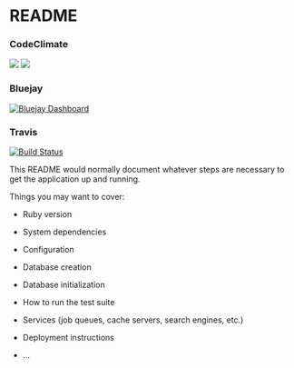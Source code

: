 # README

### CodeClimate
<a href="https://codeclimate.com/github/sjsoares/cue-to-cue-169L/maintainability"><img src="https://api.codeclimate.com/v1/badges/8293d6d409c621772253/maintainability" /></a>
<a href="https://codeclimate.com/github/sjsoares/cue-to-cue-169L/test_coverage"><img src="https://api.codeclimate.com/v1/badges/8293d6d409c621772253/test_coverage" /></a>
### Bluejay
[![Bluejay Dashboard](https://img.shields.io/badge/bluejay-dashboard_4-blue.svg)](http://dashboard.bluejay.governify.io/dashboard/script/dashboardLoader.js?dashboardURL=https://reporter.bluejay.governify.io/api/v4/dashboards/tpa-CS169L-GH-sjsoares_cue-to-cue-169L/main)
### Travis
[![Build Status](https://travis-ci.com/sjsoares/cue-to-cue-169L.svg?branch=master)](https://travis-ci.com/sjsoares/cue-to-cue-169L)

This README would normally document whatever steps are necessary to get the
application up and running.

Things you may want to cover:

* Ruby version

* System dependencies

* Configuration

* Database creation

* Database initialization

* How to run the test suite

* Services (job queues, cache servers, search engines, etc.)

* Deployment instructions

* ...
